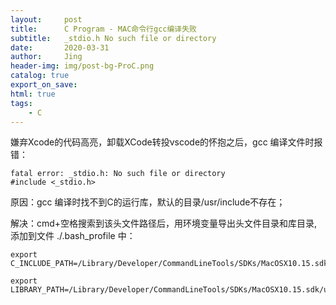 ```yaml
---
layout:     post
title:      C Program - MAC命令行gcc编译失败
subtitle:   _stdio.h No such file or directory
date:       2020-03-31
author:     Jing
header-img: img/post-bg-ProC.png
catalog: true
export_on_save:
html: true
tags:
    - C
---
```



嫌弃Xcode的代码高亮，卸载XCode转投vscode的怀抱之后，gcc 编译文件时报错：


	fatal error: _stdio.h: No such file or directory
	#include <_stdio.h>



原因：gcc 编译时找不到C的运行库，默认的目录/usr/include不存在；

解决：cmd+空格搜索到该头文件路径后，用环境变量导出头文件目录和库目录,添加到文件 ./.bash_profile 中：

```
export C_INCLUDE_PATH=/Library/Developer/CommandLineTools/SDKs/MacOSX10.15.sdk/usr/include
```

```
export LIBRARY_PATH=/Library/Developer/CommandLineTools/SDKs/MacOSX10.15.sdk/usr/lib
```
